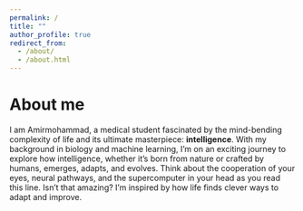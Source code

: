 ```yaml
---
permalink: /
title: ""
author_profile: true
redirect_from: 
  - /about/
  - /about.html
---
```


# About me
I am Amirmohammad, a medical student fascinated by the mind-bending complexity of life and its ultimate masterpiece: **intelligence**. With my background in biology and machine learning, I’m on an exciting journey to explore how intelligence, whether it’s born from nature or crafted by humans, emerges, adapts, and evolves. Think about the cooperation of your eyes, neural pathways, and the supercomputer in your head as you read this line. Isn’t that amazing? I’m inspired by how life finds clever ways to adapt and improve.
